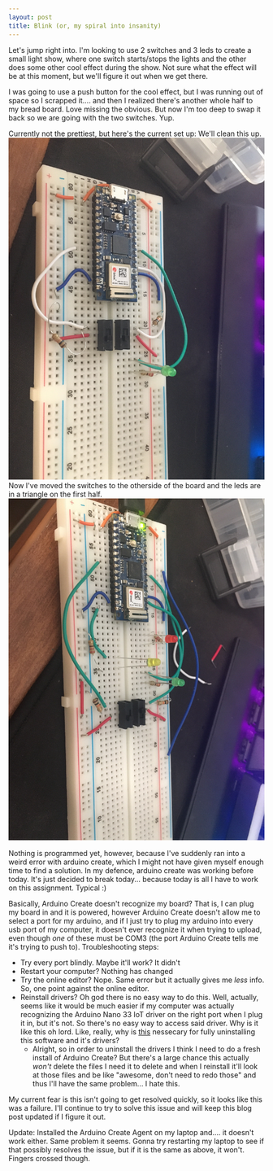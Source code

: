 ```yaml
---
layout: post
title: Blink (or, my spiral into insanity)
---
```


Let's jump right into. I'm looking to use 2 switches and 3 leds to create a small light show, where one switch starts/stops the lights and the other does some other cool effect during the show. Not sure what the effect will be at this moment, but we'll figure it out when we get there.

I was going to use a push button for the cool effect, but I was running out of space so I scrapped it.... and then I realized there's another whole half to my bread board. Love missing the obvious. But now I'm too deep to swap it back so we are going with the two switches. Yup.

Currently not the prettiest, but here's the current set up: We'll clean this up.
![progress 1](./../images/progress_1.jpg)
Now I've moved the switches to the otherside of the board and the leds are in a triangle on the first half.
![progress 2](./../images/progress_2.jpg)

Nothing is programmed yet, however, because I've suddenly ran into a weird error with arduino create, which I might not have given myself enough time to find a solution. In my defence, arduino create was working before today. It's just decided to break today... because today is all I have to work on this assignment. Typical :)

Basically, Arduino Create doesn't recognize my board? That is, I can plug my board in and it is powered, however Arduino Create doesn't allow me to select a port for my arduino, and if I just try to plug my arduino into every usb port of my computer, it doesn't ever recognize it when trying to upload, even though *one* of these must be COM3 (the port Arduino Create tells me it's trying to push to). Troubleshooting steps:

- Try every port blindly. Maybe it'll work? It didn't
- Restart your computer? Nothing has changed
- Try the online editor? Nope. Same error but it actually gives me *less* info. So, one point against the online editor.
- Reinstall drivers? Oh god there is no easy way to do this. Well, actually, seems like it would be much easier if my computer was actually recognizing the Arduino Nano 33 IoT driver on the right port when I plug it in, but it's not. So there's no easy way to access said driver. Why is it like this oh lord. Like, really, why is [this](https://forum.arduino.cc/index.php?action=dlattach;topic=404590.0;attach=312509) nessecary for fully uninstalling this software and it's drivers? 
    - Alright, so in order to uninstall the drivers I think I need to do a fresh install of Arduino Create? But there's a large chance this actually *won't* delete the files I need it to delete and when I reinstall it'll look at those files and be like "awesome, don't need to redo those" and thus I'll have the same problem... I hate this.

My current fear is this isn't going to get resolved quickly, so it looks like this was a failure. I'll continue to try to solve this issue and will keep this blog post updated if I figure it out.

Update: Installed the Arduino Create Agent on my laptop and.... it doesn't work either. Same problem it seems. Gonna try restarting my laptop to see if that possibly resolves the issue, but if it is the same as above, it won't. Fingers crossed though.